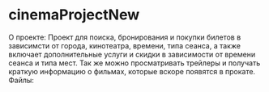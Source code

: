 # cinemaProjectNew
О проекте: 
Проект для поиска, бронирования и покупки билетов в зависимсти от города, кинотеатра, времени, типа сеанса, а также включает дополнительные услуги и скидки в зависимости от времени сеанса и типа мест. Так же можно просматривать трейлеры и получать краткую информацию о фильмах, которые вскоре появятся в прокате. 
Файлы:
